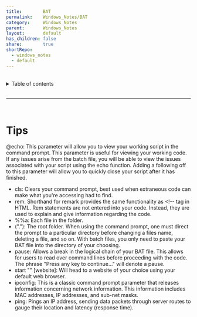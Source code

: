 ```yaml
---
title:        BAT
permalink:    Windows_Notes/BAT
category:     Windows_Notes
parent:       Windows_Notes
layout:       default
has_children: false
share:        true
shortRepo:
  - windows_notes
  - default
---
```



<br/>

<details markdown="block">
<summary>
Table of contents
</summary>
{: .text-delta }
1. TOC
{:toc}
</details>

<br/>

***

<br/>

# Tips

@echo: This parameter will allow you to view your working script in the command prompt. This parameter is useful for viewing your working code. If any issues arise from the batch file, you will be able to view the issues associated with your script using the echo function. Adding a following off to this parameter will allow you to quickly close your script after it has finished.

- cls: Clears your command prompt, best used when extraneous code can make what you're accessing had to find.
- rem: Shorthand for remark provides the same functionality as <!-- tag in HTML. Rem statements are not entered into your code. Instead, they are used to explain and give information regarding the code.
- %%a: Each file in the folder.
- (".\"): The root folder. When using the command prompt, one must direct the prompt to a particular directory before changing a files name, deleting a file, and so on. With batch files, you only need to paste your BAT file into the directory of your choosing.
- pause: Allows a break in the logical chain of your BAT file. This allows for users to read over command lines before proceeding with the code. The phrase "Press any key to continue..." will denote a pause.
- start "" [website]: Will head to a website of your choice using your default web browser.
- ipconfig: This is a classic command prompt parameter that releases information concerning network information. This information includes MAC addresses, IP addresses, and sub-net masks.
- ping: Pings an IP address, sending data packets through server routes to gauge their location and latency (response time).